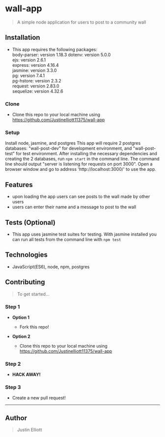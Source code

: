 # wall-app

> A simple node application for users to post to a community wall

## Installation

- This app requires the following packages:   
    body-parser: version 1.18.3 
    dotenv: version 5.0.0  
    ejs: version 2.6.1  
    express: version 4.16.4  
    jasmine: version 3.3.0  
    pg: version 7.4.1  
    pg-hstore: version 2.3.2  
    request: version 2.83.0  
    sequelize: version 4.32.6  
### Clone

- Clone this repo to your local machine using https://github.com/Justinelliott11375/wall-app

### Setup

Install node, jasmine, and postgres
This app will require 2 postgres databases: "wall-post-dev" for development environment, and "wall-post-test" for test environment. 
After installing the necessary dependencies and creating the 2 databases, run `npm start` in the command line.
The command line should output "server is listening for requests on port 3000".
Open a browser window and go to address 'http://localhost:3000/' to use the app.

## Features

- upon loading the app users can see posts to the wall made by other users
- users can enter their name and a message to post to the wall

## Tests (Optional)

- This app uses jasmine test suites for testing. With jasmine installed you can run all tests from the command line with `npm test`

## Technologies

- JavaScript(ES6), node, npm, postgres


## Contributing

> To get started...

### Step 1

- **Option 1**
    - Fork this repo!

- **Option 2**
    - Clone this repo to your local machine using https://github.com/Justinelliott11375/wall-app

### Step 2

- **HACK AWAY!** 

### Step 3

-  Create a new pull request!

---

## Author

> Justin Elliott
